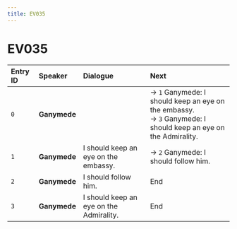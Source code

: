 ```yaml
---
title: EV035
---
```


# EV035


| Entry ID | Speaker | Dialogue | Next |
| :------- | :------ | :------- | :------------ |
| `0` | **Ganymede** |  | → `1` Ganymede: I should keep an eye on the embassy\.<br>→ `3` Ganymede: I should keep an eye on the Admirality\. |
| `1` | **Ganymede** | I should keep an eye on the embassy\. | → `2` Ganymede: I should follow him\. |
| `2` | **Ganymede** | I should follow him\. | End |
| `3` | **Ganymede** | I should keep an eye on the Admirality\. | End |
